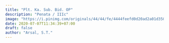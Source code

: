 ```yaml
---
title: "Plt. Ka. Sub. Bid. OP"
description: "Penata / IIIc"
image: "https://i.pinimg.com/originals/44/44/fe/4444feefd0d20ad2a01d3500d1ccaadc.jpg"
date: 2020-07-07T11:34:39+07:00
draft: false
author: "Arsal, S.T."
---
```

